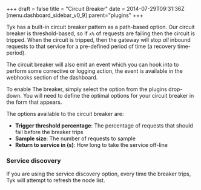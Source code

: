+++
draft = false
title = "Circuit Breaker"
date = 2014-07-29T09:31:36Z
[menu.dashboard_sidebar_v0_9]
    parent="plugins"
+++

Tyk has a built-in circuit breaker pattern as a path-based option. Our circuit breaker is threshold-based, so if `x%` of requests are failing then the circuit is tripped. When the circuit is tripped, then the gateway will stop *all* inbound requests to that service for a pre-defined period of time (a recovery time-period).

The circuit breaker will also emit an event which you can hook into to perform some corrective or logging action, the event is available in the webhooks section of the dashboard.

To enable The breaker, simply select the option from the plugins drop-down. You will need to define the optimal options for your circuit breaker in the form that appears.

The options available to the circuit breaker are:

- **Trigger threshold percentage**: The percentage of requests that should fail before the breaker trips
- **Sample size**: The number of requests to sample
- **Return to service in (s)**: How long to take the service off-line

### Service discovery

If you are using the service discovery option, every time the breaker trips, Tyk will attempt to refresh the node list.